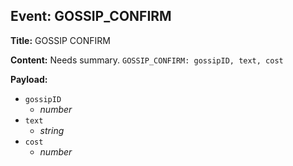 ## Event: GOSSIP_CONFIRM

**Title:** GOSSIP CONFIRM

**Content:**
Needs summary.
`GOSSIP_CONFIRM: gossipID, text, cost`

**Payload:**
- `gossipID`
  - *number*
- `text`
  - *string*
- `cost`
  - *number*
